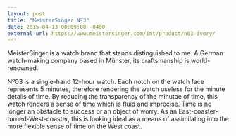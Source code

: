 ```yaml
---
layout: post
title: "MeisterSinger Nº3"
date: 2015-04-13 00:09:08 -0400
external-url: https://www.meistersinger.com/int/product/n03-ivory/
---
```


MeisterSinger is a watch brand that stands distinguished to me. A German
watch-making company based in Münster, its craftsmanship is world-renowned.

Nº03 is a single-hand 12-hour watch. Each notch on the watch face
represents 5 minutes, therefore rendering the watch useless for the minute
details of time. By reducing the transparency of the minutae of time, this
watch renders a sense of time which is fluid and imprecise. Time is no
longer an obstacle to success or an object of worry. As an
East-coaster-turned-West-coaster, this is looking ideal as a means of
assimilating into the more flexible sense of time on the West coast.

